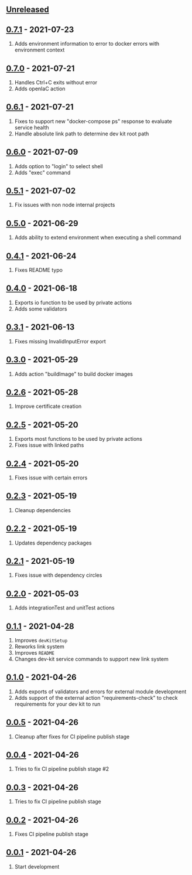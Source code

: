 ## [Unreleased]

## [0.7.1][] - 2021-07-23

1. Adds environment information to error to docker errors with environment context

## [0.7.0][] - 2021-07-21

1. Handles Ctrl+C exits without error
1. Adds openIaC action

## [0.6.1][] - 2021-07-21

1. Fixes to support new "docker-compose ps" response to evaluate service health
1. Handle absolute link path to determine dev kit root path 

## [0.6.0][] - 2021-07-09

1. Adds option to "login" to select shell
1. Adds "exec" command

## [0.5.1][] - 2021-07-02

1. Fix issues with non node internal projects

## [0.5.0][] - 2021-06-29

1. Adds ability to extend environment when executing a shell command

## [0.4.1][] - 2021-06-24

1. Fixes README typo

## [0.4.0][] - 2021-06-18

1. Exports io function to be used by private actions
1. Adds some validators

## [0.3.1][] - 2021-06-13

1. Fixes missing InvalidInputError export

## [0.3.0][] - 2021-05-29

1. Adds action "buildImage" to build docker images

## [0.2.6][] - 2021-05-28

1. Improve certificate creation

## [0.2.5][] - 2021-05-20

1. Exports most functions to be used by private actions
1. Fixes issue with linked paths

## [0.2.4][] - 2021-05-20

1. Fixes issue with certain errors

## [0.2.3][] - 2021-05-19

1. Cleanup dependencies

## [0.2.2][] - 2021-05-19

1. Updates dependency packages

## [0.2.1][] - 2021-05-19

1. Fixes issue with dependency circles

## [0.2.0][] - 2021-05-03

1. Adds integrationTest and unitTest actions

## [0.1.1][] - 2021-04-28

1. Improves `devKitSetup`
1. Reworks link system
1. Improves `README`
1. Changes dev-kit service commands to support new link system

## [0.1.0][] - 2021-04-26

1. Adds exports of validators and errors for external module development
1. Adds support of the external action "requirements-check" to check requirements for your dev kit to run

## [0.0.5][] - 2021-04-26

1. Cleanup after fixes for CI pipeline publish stage

## [0.0.4][] - 2021-04-26

1. Tries to fix CI pipeline publish stage #2

## [0.0.3][] - 2021-04-26

1. Tries to fix CI pipeline publish stage

## [0.0.2][] - 2021-04-26

1. Fixes CI pipeline publish stage

## [0.0.1][] - 2021-04-26

1. Start development


[Unreleased]: https://github.com/TarSzator/dev-kit/compare/v0.7.1...HEAD
[0.7.1]: https://github.com/TarSzator/dev-kit/compare/v0.7.0...v0.7.1
[0.7.0]: https://github.com/TarSzator/dev-kit/compare/v0.6.1...v0.7.0
[0.6.1]: https://github.com/TarSzator/dev-kit/compare/v0.6.0...v0.6.1
[0.6.0]: https://github.com/TarSzator/dev-kit/compare/v0.5.1...v0.6.0
[0.5.1]: https://github.com/TarSzator/dev-kit/compare/v0.5.0...v0.5.1
[0.5.0]: https://github.com/TarSzator/dev-kit/compare/v0.4.1...v0.5.0
[0.4.1]: https://github.com/TarSzator/dev-kit/compare/v0.4.0...v0.4.1
[0.4.0]: https://github.com/TarSzator/dev-kit/compare/v0.3.1...v0.4.0
[0.3.1]: https://github.com/TarSzator/dev-kit/compare/v0.3.0...v0.3.1
[0.3.0]: https://github.com/TarSzator/dev-kit/compare/v0.2.6...v0.3.0
[0.2.6]: https://github.com/TarSzator/dev-kit/compare/v0.2.5...v0.2.6
[0.2.5]: https://github.com/TarSzator/dev-kit/compare/v0.2.4...v0.2.5
[0.2.4]: https://github.com/TarSzator/dev-kit/compare/v0.2.3...v0.2.4
[0.2.3]: https://github.com/TarSzator/dev-kit/compare/v0.2.2...v0.2.3
[0.2.2]: https://github.com/TarSzator/dev-kit/compare/v0.2.1...v0.2.2
[0.2.1]: https://github.com/TarSzator/dev-kit/compare/v0.2.0...v0.2.1
[0.2.0]: https://github.com/TarSzator/dev-kit/compare/v0.1.1...v0.2.0
[0.1.1]: https://github.com/TarSzator/dev-kit/compare/v0.1.0...v0.1.1
[0.1.0]: https://github.com/TarSzator/dev-kit/compare/v0.0.5...v0.1.0
[0.0.5]: https://github.com/TarSzator/dev-kit/compare/v0.0.4...v0.0.5
[0.0.4]: https://github.com/TarSzator/dev-kit/compare/v0.0.3...v0.0.4
[0.0.3]: https://github.com/TarSzator/dev-kit/compare/v0.0.2...v0.0.3
[0.0.2]: https://github.com/TarSzator/dev-kit/compare/v0.0.1...v0.0.2
[0.0.1]: https://github.com/TarSzator/dev-kit/tree/v0.0.1
